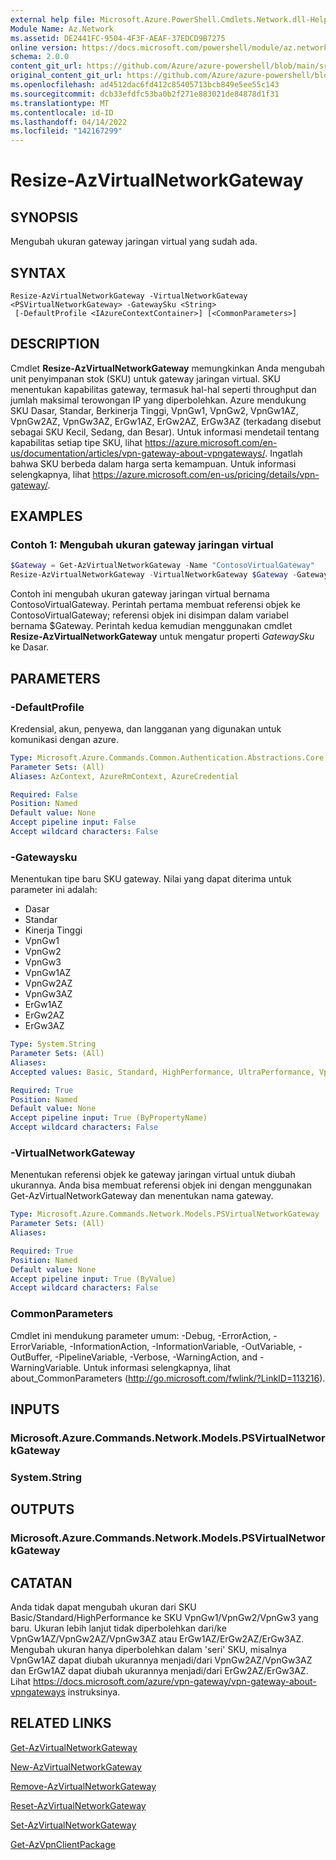 ```yaml
---
external help file: Microsoft.Azure.PowerShell.Cmdlets.Network.dll-Help.xml
Module Name: Az.Network
ms.assetid: DE2441FC-9504-4F3F-AEAF-37EDCD9B7275
online version: https://docs.microsoft.com/powershell/module/az.network/resize-azvirtualnetworkgateway
schema: 2.0.0
content_git_url: https://github.com/Azure/azure-powershell/blob/main/src/Network/Network/help/Resize-AzVirtualNetworkGateway.md
original_content_git_url: https://github.com/Azure/azure-powershell/blob/main/src/Network/Network/help/Resize-AzVirtualNetworkGateway.md
ms.openlocfilehash: ad4512dac6fd412c85405713bcb849e5ee55c143
ms.sourcegitcommit: dcb33efdfc53ba0b2f271e883021de84878d1f31
ms.translationtype: MT
ms.contentlocale: id-ID
ms.lasthandoff: 04/14/2022
ms.locfileid: "142167299"
---
```

# Resize-AzVirtualNetworkGateway

## SYNOPSIS
Mengubah ukuran gateway jaringan virtual yang sudah ada.

## SYNTAX

```
Resize-AzVirtualNetworkGateway -VirtualNetworkGateway <PSVirtualNetworkGateway> -GatewaySku <String>
 [-DefaultProfile <IAzureContextContainer>] [<CommonParameters>]
```

## DESCRIPTION
Cmdlet **Resize-AzVirtualNetworkGateway** memungkinkan Anda mengubah unit penyimpanan stok (SKU) untuk gateway jaringan virtual.
SKU menentukan kapabilitas gateway, termasuk hal-hal seperti throughput dan jumlah maksimal terowongan IP yang diperbolehkan.
Azure mendukung SKU Dasar, Standar, Berkinerja Tinggi, VpnGw1, VpnGw2, VpnGw1AZ, VpnGw2AZ, VpnGw3AZ, ErGw1AZ, ErGw2AZ, ErGw3AZ (terkadang disebut sebagai SKU Kecil, Sedang, dan Besar).
Untuk informasi mendetail tentang kapabilitas setiap tipe SKU, lihat https://azure.microsoft.com/en-us/documentation/articles/vpn-gateway-about-vpngateways/.
Ingatlah bahwa SKU berbeda dalam harga serta kemampuan.
Untuk informasi selengkapnya, lihat https://azure.microsoft.com/en-us/pricing/details/vpn-gateway/.

## EXAMPLES

### Contoh 1: Mengubah ukuran gateway jaringan virtual
```powershell
$Gateway = Get-AzVirtualNetworkGateway -Name "ContosoVirtualGateway"
Resize-AzVirtualNetworkGateway -VirtualNetworkGateway $Gateway -GatewaySku "Basic"
```

Contoh ini mengubah ukuran gateway jaringan virtual bernama ContosoVirtualGateway.
Perintah pertama membuat referensi objek ke ContosoVirtualGateway; referensi objek ini disimpan dalam variabel bernama $Gateway.
Perintah kedua kemudian menggunakan cmdlet **Resize-AzVirtualNetworkGateway** untuk mengatur properti *GatewaySku* ke Dasar.

## PARAMETERS

### -DefaultProfile
Kredensial, akun, penyewa, dan langganan yang digunakan untuk komunikasi dengan azure.

```yaml
Type: Microsoft.Azure.Commands.Common.Authentication.Abstractions.Core.IAzureContextContainer
Parameter Sets: (All)
Aliases: AzContext, AzureRmContext, AzureCredential

Required: False
Position: Named
Default value: None
Accept pipeline input: False
Accept wildcard characters: False
```

### -Gatewaysku
Menentukan tipe baru SKU gateway.
Nilai yang dapat diterima untuk parameter ini adalah:
- Dasar
- Standar
- Kinerja Tinggi
- VpnGw1
- VpnGw2
- VpnGw3
- VpnGw1AZ
- VpnGw2AZ
- VpnGw3AZ
- ErGw1AZ
- ErGw2AZ
- ErGw3AZ

```yaml
Type: System.String
Parameter Sets: (All)
Aliases:
Accepted values: Basic, Standard, HighPerformance, UltraPerformance, VpnGw1, VpnGw2, VpnGw3, VpnGw1AZ, VpnGw2AZ, VpnGw3AZ, ErGw1AZ, ErGw2AZ, ErGw3AZ

Required: True
Position: Named
Default value: None
Accept pipeline input: True (ByPropertyName)
Accept wildcard characters: False
```

### -VirtualNetworkGateway
Menentukan referensi objek ke gateway jaringan virtual untuk diubah ukurannya.
Anda bisa membuat referensi objek ini dengan menggunakan Get-AzVirtualNetworkGateway dan menentukan nama gateway.

```yaml
Type: Microsoft.Azure.Commands.Network.Models.PSVirtualNetworkGateway
Parameter Sets: (All)
Aliases:

Required: True
Position: Named
Default value: None
Accept pipeline input: True (ByValue)
Accept wildcard characters: False
```

### CommonParameters
Cmdlet ini mendukung parameter umum: -Debug, -ErrorAction, -ErrorVariable, -InformationAction, -InformationVariable, -OutVariable, -OutBuffer, -PipelineVariable, -Verbose, -WarningAction, and -WarningVariable. Untuk informasi selengkapnya, lihat about_CommonParameters (http://go.microsoft.com/fwlink/?LinkID=113216).

## INPUTS

### Microsoft.Azure.Commands.Network.Models.PSVirtualNetworkGateway

### System.String

## OUTPUTS

### Microsoft.Azure.Commands.Network.Models.PSVirtualNetworkGateway

## CATATAN
Anda tidak dapat mengubah ukuran dari SKU Basic/Standard/HighPerformance ke SKU VpnGw1/VpnGw2/VpnGw3 yang baru. Ukuran lebih lanjut tidak diperbolehkan dari/ke VpnGw1AZ/VpnGw2AZ/VpnGw3AZ atau ErGw1AZ/ErGw2AZ/ErGw3AZ. Mengubah ukuran hanya diperbolehkan dalam 'seri' SKU, misalnya VpnGw1AZ dapat diubah ukurannya menjadi/dari VpnGw2AZ/VpnGw3AZ dan ErGw1AZ dapat diubah ukurannya menjadi/dari ErGw2AZ/ErGw3AZ. Lihat https://docs.microsoft.com/azure/vpn-gateway/vpn-gateway-about-vpngateways instruksinya.

## RELATED LINKS

[Get-AzVirtualNetworkGateway](./Get-AzVirtualNetworkGateway.md)

[New-AzVirtualNetworkGateway](./New-AzVirtualNetworkGateway.md)

[Remove-AzVirtualNetworkGateway](./Remove-AzVirtualNetworkGateway.md)

[Reset-AzVirtualNetworkGateway](./Reset-AzVirtualNetworkGateway.md)

[Set-AzVirtualNetworkGateway](./Set-AzVirtualNetworkGateway.md)

[Get-AzVpnClientPackage](./Get-AzVpnClientPackage.md)
